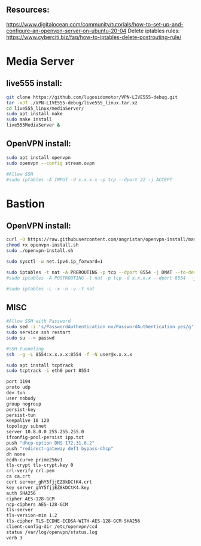 ## Resources:
https://www.digitalocean.com/community/tutorials/how-to-set-up-and-configure-an-openvpn-server-on-ubuntu-20-04
Delete iptables rules: https://www.cyberciti.biz/faq/how-to-iptables-delete-postrouting-rule/

# Media Server

## live555 install:
```bash
git clone https://github.com/lugosidomotor/VPN-LIVE555-debug.git
tar -xJf ./VPN-LIVE555-debug/live555_linux.tar.xz
cd live555_linux/mediaServer/
sudo apt install make
sudo make install
live555MediaServer &
```

## OpenVPN install:
```bash
sudo apt install openvpn
sudo openvpn --config stream.ovpn

#Allow SSH
#sudo iptables -A INPUT -d x.x.x.x -p tcp --dport 22 -j ACCEPT
```

# Bastion

## OpenVPN install:
```bash
curl -O https://raw.githubusercontent.com/angristan/openvpn-install/master/openvpn-install.sh
chmod +x openvpn-install.sh
sudo ./openvpn-install.sh

sudo sysctl -w net.ipv4.ip_forward=1

sudo iptables -t nat -A PREROUTING -p tcp --dport 8554 -j DNAT --to-dest x.x.x.x:8554
#sudo iptables -A POSTROUTING -t nat -p tcp -d x.x.x.x --dport 8554  -j MASQUERADE

#sudo iptables -L -x -n -v -t nat
```


## MISC
```bash
#Allow SSH with Password
sudo sed -i 's/PasswordAuthentication no/PasswordAuthentication yes/g' /etc/ssh/sshd_config
sudo service ssh restart
sudo su --> passwd

#SSH tunneling
ssh  -g -L 8554:x.x.x.x:8554 -f -N user@x.x.x.x

sudo apt install tcptrack
sudo tcptrack -i eth0 port 8554
```

```bash
port 1194
proto udp
dev tun
user nobody
group nogroup
persist-key
persist-tun
keepalive 10 120
topology subnet
server 10.8.0.0 255.255.255.0
ifconfig-pool-persist ipp.txt
push "dhcp-option DNS 172.31.0.2"
push "redirect-gateway def1 bypass-dhcp"
dh none
ecdh-curve prime256v1
tls-crypt tls-crypt.key 0
crl-verify crl.pem
ca ca.crt
cert server_ghY5fjjEZ8kDCtK4.crt
key server_ghY5fjjEZ8kDCtK4.key
auth SHA256
cipher AES-128-GCM
ncp-ciphers AES-128-GCM
tls-server
tls-version-min 1.2
tls-cipher TLS-ECDHE-ECDSA-WITH-AES-128-GCM-SHA256
client-config-dir /etc/openvpn/ccd
status /var/log/openvpn/status.log
verb 3
```

